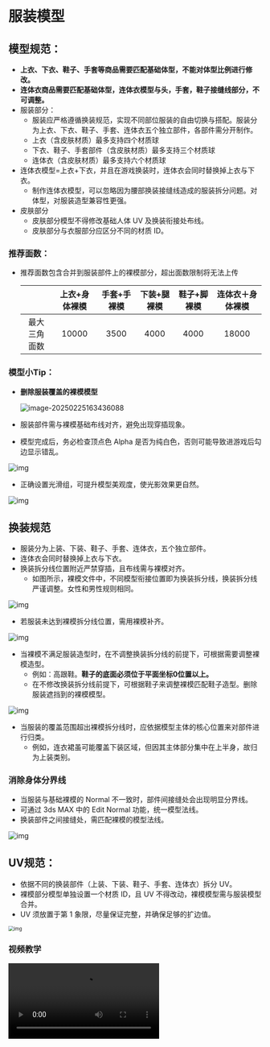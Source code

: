 # 服装模型

## 模型规范：

- **上衣、下衣、鞋子、手套等商品需要匹配基础体型，不能对体型比例进行修改。**
- **连体衣商品需要匹配基础体型，连体衣模型与头，手套，鞋子接缝线部分，不可调整。**
- 服装部分：
  - 服装应严格遵循换装规范，实现不同部位服装的自由切换与搭配。服装分为上衣、下衣、鞋子、手套、连体衣五个独立部件，各部件需分开制作。
  - 上衣（含皮肤材质）最多支持四个材质球
  - 下衣、鞋子、手套部件（含皮肤材质）最多支持三个材质球
  - 连体衣（含皮肤材质）最多支持六个材质球
- 连体衣模型=上衣+下衣，并且在游戏换装时，连体衣会同时替换掉上衣与下衣。
  - 制作连体衣模型，可以忽略因为腰部换装接缝线造成的服装拆分问题。对体型，对服装造型兼容性更强。
- 皮肤部分
  - 皮肤部分模型不得修改基础人体 UV 及换装衔接处布线。
  - 皮肤部分与衣服部分应区分不同的材质 ID。

### 推荐面数：

- 推荐面数包含合并到服装部件上的裸模部分，超出面数限制将无法上传

  |              | 上衣+身体裸模 | 手套+手裸模 | 下装+腿裸模 | 鞋子+脚裸模 | 连体衣＋身体裸模 |
  | :----------: | :-----------: | :---------: | :---------: | :---------: | :--------------: |
  | 最大三角面数 |     10000     |    3500     |    4000     |    4000     |      18000       |

### 模型小Tip：

- **删除服装覆盖的裸模模型**

  ![image-20250225163436088](https://arkimg.ark.online/image-20250225163436088.png)

- 服装部件需与裸模基础布线对齐，避免出现穿插现象。
- 模型完成后，务必检查顶点色 Alpha 是否为纯白色，否则可能导致进游戏后勾边显示错乱。
  

![img](https://arkimg.ark.online/1739959235643-11.png)

- 正确设置光滑组，可提升模型美观度，使光影效果更自然。


![img](https://arkimg.ark.online/1739959235641-1.png)

## 换装规范

- 服装分为上装、下装、鞋子、手套、连体衣，五个独立部件。
- 连体衣会同时替换掉上衣与下衣。
- 换装拆分线位置附近严禁穿插，且布线需与裸模对齐。
  - 如图所示，裸模文件中，不同模型衔接位置即为换装拆分线，换装拆分线严谨调整。女性和男性规则相同。

![img](https://arkimg.ark.online/1752051886691-5.jpeg)

- 若服装未达到裸模拆分线位置，需用裸模补齐。

![img](https://arkimg.ark.online/1739959235641-4.png)

- 当裸模不满足服装造型时，在不调整换装拆分线的前提下，可根据需要调整裸模造型。
  - 例如：高跟鞋。**鞋子的底面必须位于平面坐标0位置以上。**
  - 在不修改换装拆分线前提下，可根据鞋子来调整裸模匹配鞋子造型。删除服装遮挡到的裸模模型。
  

![img](https://arkimg.ark.online/1740365470289-1.png)

- 当服装的覆盖范围超出裸模拆分线时，应依据模型主体的核心位置来对部件进行归类。
  - 例如，连衣裙虽可能覆盖下装区域，但因其主体部分集中在上半身，故归为上装类别。

### 消除身体分界线

- 当服装与基础裸模的 Normal 不一致时，部件间接缝处会出现明显分界线。
- 可通过 3ds MAX 中的 Edit Normal 功能，统一模型法线。
- 换装部件之间接缝处，需匹配裸模的模型法线。

![img](https://arkimg.ark.online/1739959235641-5.png)

## UV规范：

- 依据不同的换装部件（上装、下装、鞋子、手套、连体衣）拆分 UV。
- 裸模部分模型单独设置一个材质 ID，且 UV 不得改动，裸模模型需与服装模型合并。
- UV 须放置于第 1 象限，尽量保证完整，并确保足够的扩边值。

<img src="https://arkimg.ark.online/1739959235641-6.jpeg" alt="img" style="zoom: 67%;" />

### 视频教学

<video controls src="https://arkimg.ark.online/%E6%8D%A2%E8%A3%85%E8%B5%84%E6%BA%90UV(%E6%9C%8D%E8%A3%85%E5%92%8C%E5%B8%B8%E8%A7%84%E5%8F%91%E5%9E%8B).mp4" />

## 贴图规范

- 服装材质类型丰富，不同材质所需贴图略有差异。此处仅介绍通用规范，详情参考[服装材质](./5_3_0_Clothing-material)
- 基于 PBR 流程制作贴图。

### 贴图尺寸：

- 推荐尺寸：512*512
- 贴图最大不能超过1024*1024

## 资源整理

### 材质球：

- 材质命名需符合材质插槽规范，需在 3Dmax、Maya 等 DCC 软件中正确赋予材质并命名。
- **裸模部分材质球命名必须为：Body。**

|     部件     | 基础材质命名 |  透贴材质命名   |
| :----------: | :----------: | :-------------: |
| 身体部分裸模 |   **Body**   |        -        |
|     上装     |  ClothUpper  | ClothUpper_Mask |
|     下装     |  ClothLower  | ClothLower_Mask |
|     手套     |    Glave     |   Glave_Mask    |
|     鞋子     |  ClothShoes  | ClothShoes_Mask |
|    连体衣    |  ClothUpper  | ClothUpper_Mask |

- 错误命名可能导致材质表现错乱。
- 例如：当把衣服材质命名为Body,上传时会被自动识别为裸模，并且赋予裸模材质不可更改

![img](https://arkimg.ark.online/1739959235641-7.png)

<video controls src="https://arkimg.ark.online/%E6%9C%8D%E8%A3%85%E6%9D%90%E8%B4%A8%E7%BB%99%E9%94%99%E4%BA%86.mp4" />

### 模型检查：

- 检查DCC软件单位设置是否是**厘米。**

- 检查模型坐标是否在**世界坐标中心**，模型坐标为**0.0.0**，且不能有**缩放值**。


![衣服检查坐标](https://arkimg.ark.online/%E8%A1%A3%E6%9C%8D%E6%A3%80%E6%9F%A5%E5%9D%90%E6%A0%87.jpg)

- 检查资源列表，删除**无用的模型，空组**等。
- 检查是否存在错误的双面，破面，破点，5边及以上的多边面。
- 检查模型**光滑组**是否设置正确。
- 检查不同部件的接缝处，确保各部分的模型顶点法线与裸模一致。
- 检查各个部件是否有赋予材质球，并且材质球命名正确。
- 检查UV数量是否正确。

## 完成：

- 模型和贴图制作完成以后，即可进行绑定或动画制作